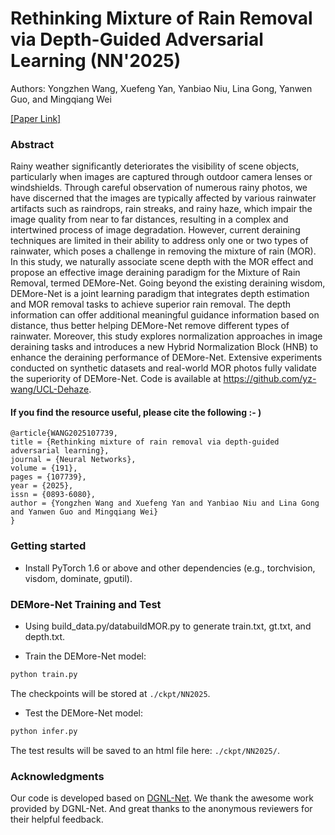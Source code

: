 # Rethinking Mixture of Rain Removal via Depth-Guided Adversarial Learning (NN'2025)

Authors: Yongzhen Wang, Xuefeng Yan, Yanbiao Niu, Lina Gong, Yanwen Guo, and Mingqiang Wei

[[Paper Link]](https://www.sciencedirect.com/science/article/abs/pii/S0893608025006197)

### Abstract

Rainy weather significantly deteriorates the visibility of scene objects, particularly when images are captured through outdoor camera lenses or windshields. Through careful observation of numerous rainy photos, we have discerned that the images are typically affected by various rainwater artifacts such as raindrops, rain streaks, and rainy haze, which impair the image quality from near to far distances, resulting in a complex and intertwined process of image degradation. However, current deraining techniques are limited in their ability to address only one or two types of rainwater, which poses a challenge in removing the mixture of rain (MOR). In this study, we naturally associate scene depth with the MOR effect and propose an effective image deraining paradigm for the Mixture of Rain Removal, termed DEMore-Net. Going beyond the existing deraining wisdom, DEMore-Net is a joint learning paradigm that integrates depth estimation and MOR removal tasks to achieve superior rain removal. The depth information can offer additional meaningful guidance information based on distance, thus better helping DEMore-Net remove different types of rainwater. Moreover, this study explores normalization approaches in image deraining tasks and introduces a new Hybrid Normalization Block (HNB) to enhance the deraining performance of DEMore-Net. Extensive experiments conducted on synthetic datasets and real-world MOR photos fully validate the superiority of DEMore-Net. Code is available at https://github.com/yz-wang/UCL-Dehaze.

#### If you find the resource useful, please cite the following :- )

```
@article{WANG2025107739,
title = {Rethinking mixture of rain removal via depth-guided adversarial learning},
journal = {Neural Networks},
volume = {191},
pages = {107739},
year = {2025},
issn = {0893-6080},
author = {Yongzhen Wang and Xuefeng Yan and Yanbiao Niu and Lina Gong and Yanwen Guo and Mingqiang Wei}
}
```  

### Getting started


- Install PyTorch 1.6 or above and other dependencies (e.g., torchvision, visdom, dominate, gputil).

  
### DEMore-Net Training and Test

- Using build_data.py/databuildMOR.py to  generate train.txt, gt.txt, and depth.txt.

- Train the DEMore-Net model:
```bash
python train.py
```
The checkpoints will be stored at `./ckpt/NN2025`.

- Test the DEMore-Net model:
```bash
python infer.py
```
The test results will be saved to an html file here: `./ckpt/NN2025/`.


### Acknowledgments
Our code is developed based on [DGNL-Net](https://github.com/xw-hu/DGNL-Net). We thank the awesome work provided by DGNL-Net.
And great thanks to the anonymous reviewers for their helpful feedback.

